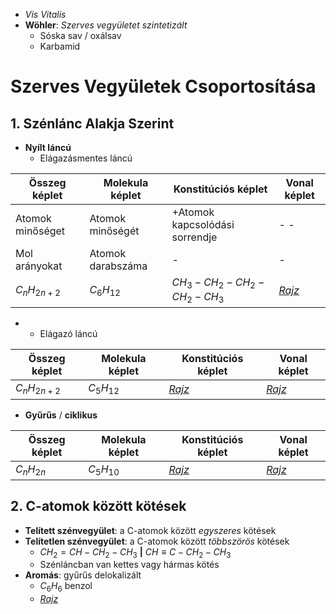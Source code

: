 - *Vis Vitalis*
- **Wöhler**: *Szerves vegyületet szintetizált*
	- Sóska sav / oxálsav
	- Karbamid
# Szerves Vegyületek Csoportosítása
## 1. Szénlánc Alakja Szerint
- **Nyílt láncú**
	- Elágazásmentes láncú

| Összeg képlet    | Molekula képlet   | Konstitúciós képlet                  | Vonal képlet                                  |
| ---------------- | ----------------- | ------------------------------------ | --------------------------------------------- |
| Atomok minőséget | Atomok minőségét  | +Atomok kapcsolódási sorrendje       | -                          -                  |
| Mol arányokat    | Atomok darabszáma | -                                    | -                                             |
| $C_{n}H_{2n+2}$  | $C_{6}H_{12}$     | $CH_{3}-CH_{2}-CH_{2}-CH_{2}-CH_{3}$ | [*Rajz*](Kémia/Életerő_Elmélet.excalidraw.md) |
- 
	- Elágazó láncú

| Összeg képlet   | Molekula képlet | Konstitúciós képlet                           | Vonal képlet                                  |
| --------------- | --------------- | --------------------------------------------- | --------------------------------------------- |
| $C_{n}H_{2n+2}$ | $C_{5}H_{12}$   | [*Rajz*](Kémia/Életerő_Elmélet.excalidraw.md) | [*Rajz*](Kémia/Életerő_Elmélet.excalidraw.md) |
- **Gyűrűs** / **ciklikus**

| Összeg képlet | Molekula képlet | Konstitúciós képlet                           | Vonal képlet                                  |
| ------------- | --------------- | --------------------------------------------- | --------------------------------------------- |
| $C_{n}H_{2n}$ | $C_{5}H_{10}$   | [*Rajz*](Kémia/Életerő_Elmélet.excalidraw.md) | [*Rajz*](Kémia/Életerő_Elmélet.excalidraw.md) |
## 2. C-atomok között kötések
- **Telített szénvegyület**: a C-atomok között *egyszeres* kötések
- **Telítetlen szénvegyület**: a C-atomok között *többszörös* kötések
	- $CH_{2}=CH-CH_{2}-CH_{3}$ **|** $CH≡C-CH_{2}-CH_{3}$
	- Szénláncban van kettes vagy hármas kötés
- **Aromás**: gyűrűs delokalizált
	- $C_{6}H_{6}$  benzol
	- [*Rajz*](Kémia/Életerő_Elmélet.excalidraw.md)
